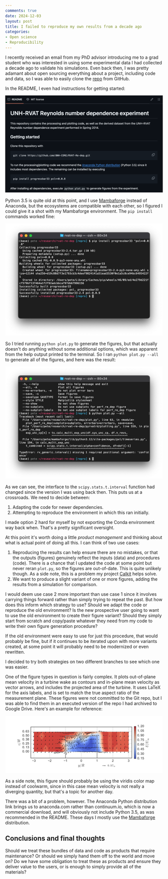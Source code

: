 ```yaml
---
comments: true
date: 2024-12-03
layout: post
title: I failed to reproduce my own results from a decade ago
categories:
- Open science
- Reproducibility
---
```


I recently received an email from my PhD advisor introducing me to a grad
student who was interested in using some experimental data I had collected a
decade ago to validate his simulations.
Even back then, I was pretty adamant about open sourcing everything about a
project, including code and data, so I was able to easily clone the
[repo](https://github.com/UNH-CORE/RVAT-Re-dep)
from GitHub.

In the README, I even had instructions for getting started:

![The README.](/images/repro-fail/readme.png)

Python 3.5 is quite old at this point,
and I use
[Mambaforge](https://conda-forge.org/download/)
instead of Anaconda,
but the ecosystems are compatible with each other,
so I figured I could give it a shot with my Mambaforge environment.
The `pip install` commands worked fine:

![Naively installing with pip.](/images/repro-fail/pip-install.png)

So I tried running `python plot.py` to generate the figures, but that actually
doesn't do anything without some additional options,
which was apparent from the help output printed to the terminal.
So I ran `python plot.py --all` to generate all of the figures,
and here was the result:

![The initial plot all call.](/images/repro-fail/plot-all-initial.png)

As we can see,
the interface to the `scipy.stats.t.interval` function had changed since the
version I was using back then.
This puts us at a crossroads.
We need to decide between:

1. Adapting the code for newer dependencies.
2. Attempting to reproduce the environment in which this ran initially.

I made option 2 hard for myself by not exporting the Conda environment
way back when.
That's a pretty significant oversight.

At this point
it's worth doing a little _product management_ and thinking about
what is actual point of doing all this.
I can think of two use cases:

1. Reproducing the results can help ensure there are no mistakes,
   or that the outputs (figures) genuinely reflect the inputs (data)
   and procedures (code). There is a chance that I updated the code at some
   point but never reran `plot.py`, so the figures are out-of-date.
   This is quite unlikely though. As a side note, this is a problem
   my project [Calkit](https://github.com/calkit/calkit) helps solve.
2. We want to produce a slight variant of one or more figures, adding
   the results from a simulation for comparison.

I would deem use case 2 more important than use case 1
since it involves carrying things forward rather than simply trying to
repeat the past.
But how does this inform which strategy to use?
Should we adapt the code or reproduce the old environment?
Is the new prospective user going to want to use the old environment to
create their figure variant?
Should they simply start from scratch and copy/paste whatever they need
from my code to write their own figure generation procedure?

If the old environment were easy to use for just this procedure,
that would probably be fine,
but if it continues to be iterated upon with more variants created,
at some point it will probably need to be modernized or even rewritten.

I decided to try both strategies on two different branches to see which
one was easier.

One of the figure types in question is fairly complex.
It plots out-of-plane mean velocity in a turbine wake as contours
and in-plane mean velocity as vector arrows,
and includes the projected area of the turbine.
It uses LaTeX for the axis labels, and is set to match the true aspect
ratio of the measurement plane.
These figures were not committed to the Git repo,
but I was able to find them in an executed version of the repo I had archived
to Google Drive.
Here's an example for reference:

![Reference figure.](/images/repro-fail/ref-figure.png)

As a side note, this figure should probably be using the viridis color map
instead of coolwarm, since in this case mean velocity is not really
a diverging quantity,
but that's a topic for another day.

There was a bit of a problem, however.
The Anaconda Python distribution link brings us to anaconda.com
rather than continuum.io,
which is now a commercial download, and will obviously not include Python 3.5,
as was recommended in the README.
These days I mostly use the
[Mambaforge](https://conda-forge.org/download/)
distribution.

## Conclusions and final thoughts

Should we treat these bundles of data and code as products that require
maintenance?
Or should we simply hand them off to the world and move on?
Do we have some obligation to treat these as products and ensure they
deliver value to the users,
or is enough to simply provide all of the materials?
